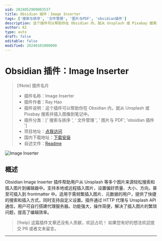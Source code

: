 ```yaml
---
uid: 2024052909003537
title: Obsidian 插件：Image Inserter
tags: ['搜索与排序', '文件管理', '图片与PDF', 'obsidian插件']
description: 这个插件可以帮助你在 Obsidian 内，就从 Unsplash 或 Pixabay 搜索并插入图像到笔记中。
author: AI
type: auto
draft: false
editable: false
modified: 20240101000000
---
```


# Obsidian 插件：Image Inserter

> [!Note] 插件名片
> - 插件名称：Image Inserter
> - 插件作者：Ray Hao
> - 插件说明：这个插件可以帮助你在 Obsidian 内，就从 Unsplash 或 Pixabay 搜索并插入图像到笔记中。
> - 插件分类：[' 搜索与排序 ', ' 文件管理 ', ' 图片与 PDF', 'obsidian 插件 ']
> - 项目地址：[点我访问](https://github.com/cloudy9101/obsidian-image-inserter)
> - 国内下载地址：[下载安装](https://pkmer.cn/products/plugin/pluginMarket/?insert-unsplash-image)
> - 自述文件：[Readme](https://ghproxy.net/https://raw.githubusercontent.com/cloudy9101/obsidian-image-inserter/master/README.md)

![Image Inserter](https://cdn.pkmer.cn/covers/insert-unsplash-image.png!pkmer)

## 概述

Obsidian Image Inserter 插件帮助用户从 Unsplash 等多个图片来源轻松搜索和插入图片到编辑器中。支持本地或远程插入图片，设置偏好质量、大小、方向，甚至可插入到 frontmatter 中。适用于需频繁插入图片、元数据的用户，提供了快捷的搜索和插入方式，同时支持自定义设置。插件通过 HTTP 代理与 Unsplash API 通信，用户可自行搭建代理服务器。功能强大，操作简便，解决了插入图片的繁琐问题，提高了编辑效率。

> [!help]
> 这篇插件文章还没有人贡献，欢迎占坑！
> 如果您有好的想法欢迎提交 PR 或者文末留言。

---



